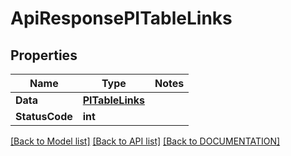 # ApiResponsePITableLinks

## Properties
Name | Type | Notes
------------ | ------------- | -------------
**Data** | **[**PITableLinks**](../Model/PITableLinks.md)**
**StatusCode** | **int**

[[Back to Model list]](../../DOCUMENTATION.md#documentation-for-models) [[Back to API list]](../../DOCUMENTATION.md#documentation-for-api-endpoints) [[Back to DOCUMENTATION]](../../DOCUMENTATION.md)
